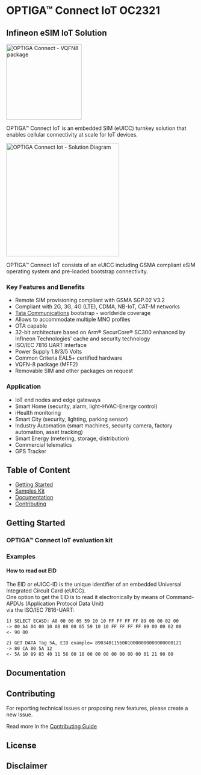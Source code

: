 # OPTIGA™ Connect IoT OC2321

## Infineon eSIM IoT Solution

<img src="https://github.com/Infineon/Assets/blob/master/Pictures/OPTIGA_Connect_IoT/OPTIGA_Connect_IoT-VQFN8.png" width="200" title="OPTIGA Connect - VQFN8 package">

OPTIGA™ Connect IoT is an embedded SIM (eUICC) turnkey solution that
enables cellular connectivity at scale for IoT devices.

<img src="https://github.com/Infineon/Assets/blob/master/Pictures/OPTIGA_Connect_IoT/OPTIGA_Connect_IoT-Logo.png" width="300" title="OPTIGA Connect Iot - Solution Diagram">

OPTIGA™ Connect IoT consists of an eUICC including GSMA compliant
eSIM operating system and pre-loaded bootstrap connectivity.


### Key Features and Benefits
* Remote SIM provisioning compliant with GSMA SGP.02 V3.2
* Compliant with 2G, 3G, 4G (LTE), CDMA, NB-IoT, CAT-M networks
* [Tata Communications](https://www.tatacommunications.com/solutions/mobility-iot/internet-ofthings/esim/infineon-partnership/connectivity) bootstrap - worldwide coverage
* Allows to accommodate multiple MNO profiles
* OTA capable
* 32-bit architecture based on Arm® SecurCore® SC300 enhanced by Infineon Technologies' cache and security technology
* ISO/IEC 7816 UART interface
* Power Supply 1.8/3/5 Volts
* Common Criteria EAL5+ certified hardware
* VQFN-8 package (MFF2)
* Removable SIM and other packages on request
### Application
* IoT end nodes and edge gateways
* Smart Home (security, alarm, light-HVAC-Energy control)
* iHealth monitoring
* Smart City (security, lighting, parking sensor)
* Industry Automation (smart machines, security camera, factory automation, asset tracking)
* Smart Energy (metering, storage, distribution)
* Commercial telematics
* GPS Tracker

## Table of Content
  * [Getting Started](#getting-started)
  * [Samples Kit](#samples-kit)
  * [Documentation](#documentation)
  * [Contributing](#contributing)

## Getting Started

### OPTIGA™ Connect IoT evaluation kit

### Examples

#### How to read out EID

The EID or eUICC-ID is the unique identifier of an embedded Universal Integrated Circuit Card (eUICC).<br> 
One option to get the EID is to read it electronically by means of Command-APDUs (Application Protocol Data Unit)<br> 
via the ISO/IEC 7816-UART: 
``` markdown
1) SELECT ECASD: A0 00 00 05 59 10 10 FF FF FF FF 89 00 00 02 00
-> 00 A4 04 00 10 A0 00 00 05 59 10 10 FF FF FF FF 89 00 00 02 00 
<- 90 00

2) GET DATA Tag 5A, EID example= 89034011560010000000000000000121
-> 80 CA 00 5A 12
<- 5A 10 89 03 40 11 56 00 10 00 00 00 00 00 00 00 01 21 90 00
```

## Documentation



## Contributing

For reporting technical issues or proposing new features, please create a new issue.<br>

Read more in the [Contributing Guide](https://github.com/Infineon/optiga-connect-iot/blob/master/CONTRIBUTING.md)

## License

## Disclaimer
